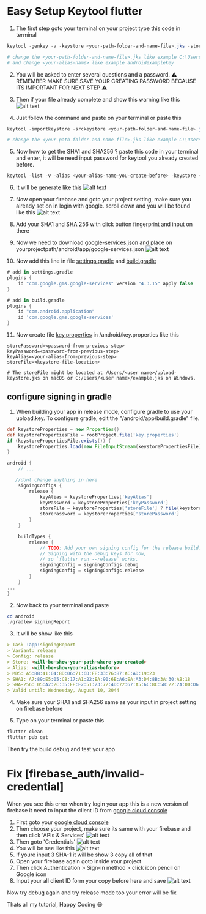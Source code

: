 # Easy Setup Keytool flutter

1. The first step goto your terminal on your project type this code in terminal

```powershell
keytool -genkey -v -keystore <your-path-folder-and-name-file>.jks -storetype JKS -keyalg RSA -keysize 2048 -validity 10000 -alias <your-alias-name>

# change the <your-path-folder-and-name-file>.jks like example C:\Users\xxxx\xxxx\androidexamplekey.jks
# and change <your-alias-name> like example androidexamplekey
```

2. You will be asked to enter several questions and a password. ⚠ REMEMBER MAKE SURE SAVE YOUR CREATING PASSWORD BECAUSE ITS IMPORTANT FOR NEXT STEP ⚠

3. Then if your file already complete and show this warning like this
   ![alt text](assets/image.png)

4. Just follow the command and paste on your terminal or paste this

```powershell
keytool -importkeystore -srckeystore <your-path-folder-and-name-file>.jks -destkeystore <your-path-folder-and-name-file>.jks -deststoretype pkcs12

# change the <your-path-folder-and-name-file>.jks like example C:\Users\xxxx\xxxx\androidexamplekey.jks
```

5. Now how to get the SHA1 and SHA256 ? paste this code in your terminal and enter, it will be need input password for keytool you already created before.

```powershell
keytool -list -v -alias <your-alias-name-you-create-before> -keystore <your-path-folder-and-name-file>.jks
```

6. It will be generate like this
   ![alt text](assets/image-1.png)

7. Now open your firebase and goto your project setting, make sure you already set on in login with google. scroll down and you will be found like this
   ![alt text](assets/image-2.png)

8. Add your SHA1 and SHA 256 with click button fingerprint and input on there

9. Now we need to download [google-services.json]() and place on yourprojectpath/android/app/google-services.json
   ![alt text](assets/image-3.png)

10. Now add this line in file [settings.gradle]() and [build.gradle]()

```gradle
# add in settings.gradle
plugins {
    id "com.google.gms.google-services" version "4.3.15" apply false
}

# add in build.gradle
plugins {
    id "com.android.application"
    id 'com.google.gms.google-services'
}
```

11. Now create file [key.properties]() in /android/key.properties like this

```properties
storePassword=<password-from-previous-step>
keyPassword=<password-from-previous-step>
keyAlias=<your-alias-from-previous-step>
storeFile=<keystore-file-location>

# The storeFile might be located at /Users/<user name>/upload-keystore.jks on macOS or C:/Users/<user name>/example.jks on Windows.
```

## configure signing in gradle

1. When building your app in release mode, configure gradle to use your upload.key. To configure gradle, edit the "<project>/android/app/build.gradle" file.

```gradle
def keystoreProperties = new Properties()
def keystorePropertiesFile = rootProject.file('key.properties')
if (keystorePropertiesFile.exists()) {
    keystoreProperties.load(new FileInputStream(keystorePropertiesFile))
}

android {
    // ...

   //dont change anything in here
    signingConfigs {
        release {
            keyAlias = keystoreProperties['keyAlias']
            keyPassword = keystoreProperties['keyPassword']
            storeFile = keystoreProperties['storeFile'] ? file(keystoreProperties['storeFile']) : null
            storePassword = keystoreProperties['storePassword']
        }
    }

    buildTypes {
        release {
            // TODO: Add your own signing config for the release build.
            // Signing with the debug keys for now,
            // so `flutter run --release` works.
            signingConfig = signingConfigs.debug
            signingConfig = signingConfigs.release
        }
    }
...
}
```

2. Now back to your terminal and paste

```powershell
cd android
./gradlew signingReport
```

3. It will be show like this

```markdown
> Task :app:signingReport
> Variant: release
> Config: release
> Store: <will-be-show-your-path-where-you-created>
> Alias: <will-be-show-your-alias-before>
> MD5: A5:88:41:04:8D:06:71:6D:FE:33:76:87:AC:AD:19:23
> SHA1: A7:89:E5:05:C8:17:A1:22:EA:90:6E:A6:EA:A3:D4:8B:3A:30:AB:18
> SHA-256: 05:A2:2C:35:EE:F2:51:23:72:4D:72:67:A5:6C:8C:58:22:2A:00:D6:DB:F6:45:D5:C1:82:D2:80:A4:69:A8:FE
> Valid until: Wednesday, August 10, 2044
```

4. Make sure your SHA1 and SHA256 same as your input in project setting on firebase before

5. Type on your terminal or paste this

```bash
flutter clean
flutter pub get
```

Then try the build debug and test your app

# Fix [firebase_auth/invalid-credential]

When you see this error when try login your app this is a new version of firebase it need to input the client ID from [google cloud console](https://console.cloud.google.com)

1. First goto your [google cloud console](https://console.cloud.google.com)
2. Then choose your project, make sure its same with your firebase and then click 'APIs & Services'
   ![alt text](assets/image-4.png)
3. Then goto 'Credentials'
   ![alt text](assets/image-5.png)
4. You will be see like this
   ![alt text](assets/image-7.png)
5. If youre input 3 SHA-1 it will be show 3 copy all of that
6. Open your firebase again goto inside your project
7. Then click Authentication > Sign-in method > click icon pencil on Google icon
8. Input your all client ID form your copy before here and save
   ![alt text](assets/image-6.png)

Now try debug again and try release mode too your error will be fix

Thats all my tutorial, Happy Coding 😆
